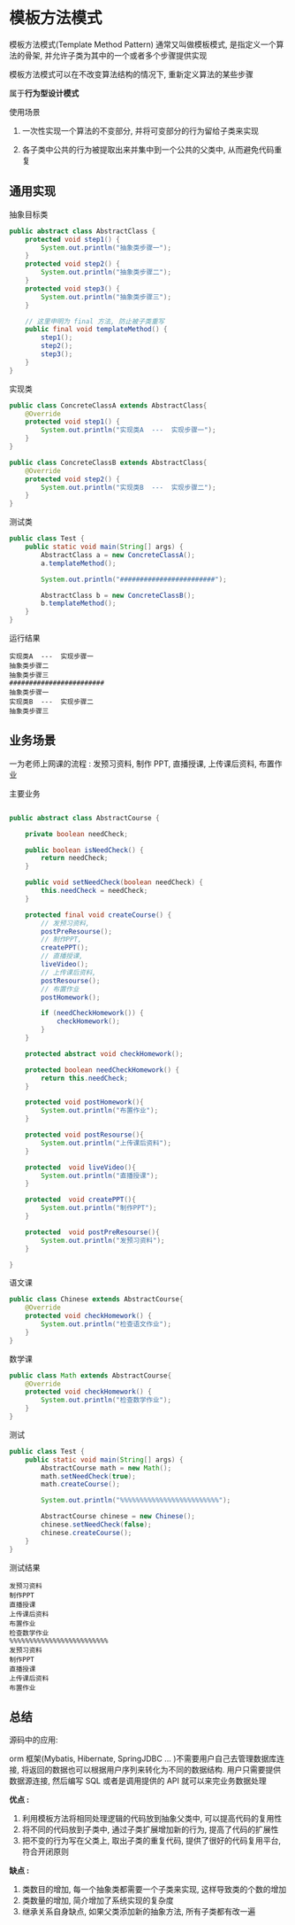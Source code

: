 # 模板方法模式

模板方法模式(Template Method Pattern) 通常又叫做模板模式, 是指定义一个算法的骨架, 并允许子类为其中的一个或者多个步骤提供实现

模板方法模式可以在不改变算法结构的情况下, 重新定义算法的某些步骤

属于**行为型设计模式**

使用场景

1. 一次性实现一个算法的不变部分, 并将可变部分的行为留给子类来实现

2. 各子类中公共的行为被提取出来并集中到一个公共的父类中, 从而避免代码重复

## 通用实现

抽象目标类

```java
public abstract class AbstractClass {
    protected void step1() {
        System.out.println("抽象类步骤一");
    }
    protected void step2() {
        System.out.println("抽象类步骤二");
    }
    protected void step3() {
        System.out.println("抽象类步骤三");
    }

    // 这里申明为 final 方法, 防止被子类重写
    public final void templateMethod() {
        step1();
        step2();
        step3();
    }
}
```

实现类

```java
public class ConcreteClassA extends AbstractClass{
    @Override
    protected void step1() {
        System.out.println("实现类A  ---  实现步骤一");
    }
}

public class ConcreteClassB extends AbstractClass{
    @Override
    protected void step2() {
        System.out.println("实现类B  ---  实现步骤二");
    }
}
```

测试类

```java
public class Test {
    public static void main(String[] args) {
        AbstractClass a = new ConcreteClassA();
        a.templateMethod();

        System.out.println("########################");

        AbstractClass b = new ConcreteClassB();
        b.templateMethod();
    }
}
```

运行结果

```
实现类A  ---  实现步骤一
抽象类步骤二
抽象类步骤三
########################
抽象类步骤一
实现类B  ---  实现步骤二
抽象类步骤三
```

## 业务场景

一为老师上网课的流程 : 发预习资料, 制作 PPT, 直播授课, 上传课后资料, 布置作业

主要业务

```java

public abstract class AbstractCourse {

    private boolean needCheck;

    public boolean isNeedCheck() {
        return needCheck;
    }

    public void setNeedCheck(boolean needCheck) {
        this.needCheck = needCheck;
    }

    protected final void createCourse() {
        // 发预习资料,
        postPreResourse();
        // 制作PPT,
        createPPT();
        // 直播授课,
        liveVideo();
        // 上传课后资料,
        postResourse();
        // 布置作业
        postHomework();

        if (needCheckHomework()) {
            checkHomework();
        }
    }

    protected abstract void checkHomework();

    protected boolean needCheckHomework() {
        return this.needCheck;
    }

    protected void postHomework(){
        System.out.println("布置作业");
    }

    protected void postResourse(){
        System.out.println("上传课后资料");
    }

    protected  void liveVideo(){
        System.out.println("直播授课");
    }

    protected  void createPPT(){
        System.out.println("制作PPT");
    }

    protected  void postPreResourse(){
        System.out.println("发预习资料");
    }

}
```

语文课

```java
public class Chinese extends AbstractCourse{
    @Override
    protected void checkHomework() {
        System.out.println("检查语文作业");
    }
}
```

数学课

```java
public class Math extends AbstractCourse{
    @Override
    protected void checkHomework() {
        System.out.println("检查数学作业");
    }
}
```

测试

```java
public class Test {
    public static void main(String[] args) {
        AbstractCourse math = new Math();
        math.setNeedCheck(true);
        math.createCourse();

        System.out.println("%%%%%%%%%%%%%%%%%%%%%%%%%");

        AbstractCourse chinese = new Chinese();
        chinese.setNeedCheck(false);
        chinese.createCourse();
    }
}
```

测试结果

```
发预习资料
制作PPT
直播授课
上传课后资料
布置作业
检查数学作业
%%%%%%%%%%%%%%%%%%%%%%%%%
发预习资料
制作PPT
直播授课
上传课后资料
布置作业
```

## 总结

源码中的应用:

orm 框架(Mybatis, Hibernate, SpringJDBC ... )不需要用户自己去管理数据库连接, 将返回的数据也可以根据用户序列来转化为不同的数据结构. 用户只需要提供数据源连接, 然后编写 SQL 或者是调用提供的 API 就可以来完业务数据处理

**优点 :**

1. 利用模板方法将相同处理逻辑的代码放到抽象父类中, 可以提高代码的复用性
2. 将不同的代码放到子类中, 通过子类扩展增加新的行为, 提高了代码的扩展性
3. 把不变的行为写在父类上, 取出子类的重复代码, 提供了很好的代码复用平台, 符合开闭原则

**缺点 :**

1. 类数目的增加, 每一个抽象类都需要一个子类来实现, 这样导致类的个数的增加
2. 类数量的增加, 简介增加了系统实现的复杂度
3. 继承关系自身缺点, 如果父类添加新的抽象方法, 所有子类都有改一遍
